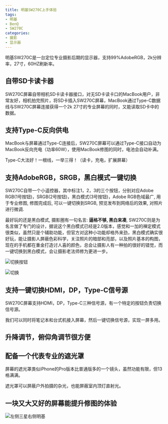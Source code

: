 ```yaml
---
title: 明基SW270C上手体验
tags: 
- 明基
- BenQ
- SW270C
categories:
- 摄影
- 显示器
---
```




明基SW270C是一台定位专业摄影后期的显示器，支持99%AdobeRGB，2k分辨率，27寸，60HZ刷新率。



## 自带SD卡读卡器

SW270C屏幕自带相机SD卡读卡器接口，对无SD卡读卡口的MacBook用户，非常友好，相机拍完照片，将SD卡插入SW270C屏幕，MacBook通过Type-C数据线与SW270C屏幕连接获得一个2k 27寸的专业屏幕的同时，又能读取SD卡中的数据。


## 支持Type-C反向供电

MacBook与屏幕通过Type-C连接后，SW270C屏幕可以通过Type-C接口自动为MacBook反向充电（功率60W），使用MacBook修图的同时，电池会自动补满。

Type-C大法好！一根线，一举三得！（读卡，充电，扩展屏幕）


## 支持AdobeRGB，SRGB，黑白模式一键切换

SW270C自带一个小遥控器，其中标注1，2，3的三个按钮，分别对应Adobe RGB(1号按钮)，SRGB(2号按钮)，黑白模式(3号按钮)，Adobe RGB色域最广, 用于专业修图, 修图完成后, 可以一键切换到SRGB, 预览发布到网络后的效果, 对照片进行微调.

最好玩的还是黑白模式, 摄影圈有一句名言: **逼格不够, 黑白来凑**, SW270C则是为名言做了专门的设计，据说这个黑白模式已经是2.0版本，感觉和一加的禅定模式很类似，虽然只是个辅助功能，但官方对这种小功能却格外来劲，黑白模式确实很好玩，能让摄影人屏蔽色彩科学，关注照片的暗部和亮部，以及照片基本的构图， 现在的手机都在重金打造讨人喜的颜色，总会让摄影人有一种拍的很好的错觉，而一键切换到黑白模式，会让摄影老法师修为更进一步。

![切换按钮](https://cdn.fangyuanxiaozhan.com/assets/1620277198473sm4BxNtp.jpeg)



![切换](https://cdn.fangyuanxiaozhan.com/assets/1620277245969zNmrSNGn.png)

## 支持一键切换HDMI，DP，Type-C信号源

SW270C屏幕支持HDMI，DP，Type-C三种信号源，有一个特定的按钮负责切换信号源。

我们可以同时将笔记本和台式机接入屏幕，然后一键切换信号源，实现一屏多用。


## 升降调节，俯仰角调节很方便




## 配备一个代表专业的遮光罩


屏幕的遮光罩类似iPhone的Pro版本比普通版多的一个镜头，虽然功能有限，但13格满满。

遮光罩可以屏蔽户外拍摄的杂光，也能屏蔽室内顶灯直射光。




## 一块又大又好的屏幕能提升修图的体验



![左侧三星右侧明基](https://cdn.fangyuanxiaozhan.com/assets/1620277153751athBdS0m.jpeg)

